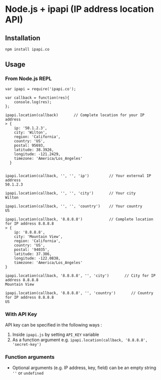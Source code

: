 
# Node.js + ipapi (IP address location API)

## Installation
```
npm install ipapi.co
```

## Usage

### From Node.js REPL

```
var ipapi = require('ipapi.co');

var callback = function(res){
    console.log(res);
};

ipapi.location(callback)       // Complete location for your IP address
> { 
    ip: '50.1.2.3',
    city: 'Wilton',
    region: 'California',
    country: 'US',
    postal: 95693,
    latitude: 38.3926,
    longitude: -121.2429,
    timezone: 'America/Los_Angeles' 
  }


ipapi.location(callback, '', '', 'ip')         // Your external IP address
50.1.2.3

ipapi.location(callback, '', '', 'city')       // Your city
Wilton

ipapi.location(callback, '', '', 'country')    // Your country
US

ipapi.location(callback, '8.8.8.8')            // Complete location for IP address 8.8.8.8
> { 
    ip: '8.8.8.8',
    city: 'Mountain View',
    region: 'California',
    country: 'US',
    postal: '94035',
    latitude: 37.386,
    longitude: -122.0838,
    timezone: 'America/Los_Angeles' 
}

ipapi.location(callback, '8.8.8.8', '', 'city')       // City for IP address 8.8.8.8
Mountain View

ipapi.location(callback, '8.8.8.8', '', 'country')       // Country for IP address 8.8.8.8
US
```



### With API Key

API key can be specified in the following ways : 

1. Inside `ipapi.js` by setting `API_KEY` variable
2. As a function argument e.g. `ipapi.location(callback, '8.8.8.8', 'secret-key')`


### Function arguments
- Optional arguments (e.g. IP address, key, field) can be an empty string `''` or `undefined`
